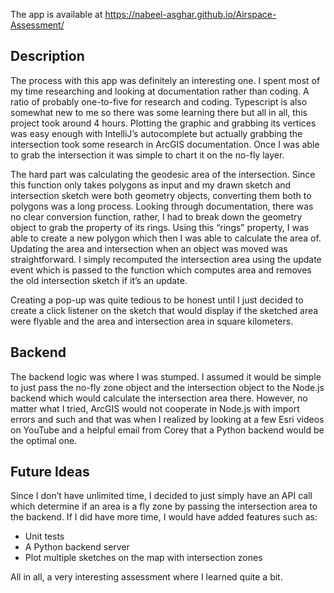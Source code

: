 The app is available at https://nabeel-asghar.github.io/Airspace-Assessment/
## Description

The process with this app was definitely an interesting one. I spent most of my time researching and looking at documentation rather than coding. A ratio of probably one-to-five for research and coding. Typescript is also somewhat new to me so there was some learning there but all in all, this project took around 4 hours.
Plotting the graphic and grabbing its vertices was easy enough with IntelliJ’s autocomplete but actually grabbing the intersection took some research in ArcGIS documentation. Once I was able to grab the intersection it was simple to chart it on the no-fly layer.  

The hard part was calculating the geodesic area of the intersection. Since this function only takes polygons as input and my drawn sketch and intersection sketch were both geometry objects, converting them both to polygons was a long process. Looking through documentation, there was no clear conversion function, rather, I had to break down the geometry object to grab the property of its rings. Using this “rings” property, I was able to create a new polygon which then I was able to calculate the area of.
Updating the area and intersection when an object was moved was straightforward. I simply recomputed the intersection area using the update event which is passed to the function which computes area and removes the old intersection sketch if it’s an update.  

Creating a pop-up was quite tedious to be honest until I just decided to create a click listener on the sketch that would display if the sketched area were flyable and the area and intersection area in square kilometers.  

## Backend

The backend logic was where I was stumped. I assumed it would be simple to just pass the no-fly zone object and the intersection object to the Node.js backend which would calculate the intersection area there. However, no matter what I tried, ArcGIS would not cooperate in Node.js with import errors and such and that was when I realized by looking at a few Esri videos on YouTube and a helpful email from Corey that a Python backend would be the optimal one.   

## Future Ideas
Since I don’t have unlimited time, I decided to just simply have an API call which determine if an area is a fly zone by passing the intersection area to the backend. If I did have more time, I would have added features such as:
* Unit tests
* A Python backend server
* Plot multiple sketches on the map with intersection zones  

All in all, a very interesting assessment where I learned quite a bit.
